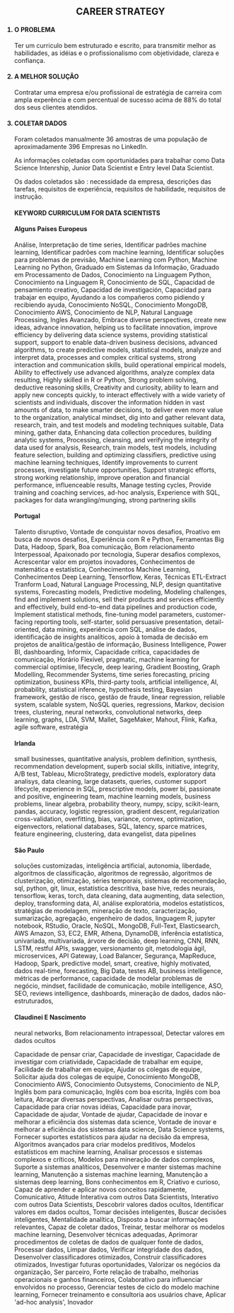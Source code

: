 <ol>
<h2 align='center'>CAREER STRATEGY</h2>
<h4><li>O PROBLEMA</li></h4>
<p>Ter um curriculo bem estruturado e escrito, para transmitir melhor as habilidades, as idéias e o profissionalismo com objetividade, clareza e confiança.</p>

<h4><li>A MELHOR SOLUÇÃO</li></h4>
<p>Contratar uma empresa e/ou profissional de estratégia de carreira com ampla experência e com percentual de sucesso acima de 88% do total dos seus clientes atendidos.</p>

<h4><li>COLETAR DADOS</li></h4>
<p>Foram coletados manualmente 36 amostras de uma população de aproximadamente 396 Empresas no LinkedIn.</p>
<p>As informações coletadas com oportunidades para trabalhar como Data Science Intenrship, Junior Data Scientist e Entry level Data Scientist.</p>
<p>Os dados coletados são : necessidade da empresa, descrições das tarefas, requisitos de experiência, requisitos de habilidade, requisitos de instrução.</p>
<h4>KEYWORD CURRICULUM FOR DATA SCIENTISTS</h4>
<p></p>
<h4>Alguns Países Europeus</h4>
<p>Análise, Interpretação de time series, Identificar padrões machine learning, Identificar padrões com machine learning, Identificar soluções para problemas de previsão, Machine Learning com Python, Machine Learning no Python, Graduado em Sistemas da Informação, Graduado em Processamento de Dados, Conocimiento na Linguagem Python, Conocimiento na Linguagem R, Conocimiento de SQL, Capacidad de pensamiento creativo, Capacidad de investigación, Capacidad para trabajar en equipo, Ayudando a los compañeros como pidiendo y recibiendo ayuda, Conocimiento NoSQL, Conocimiento MongoDB, Conocimiento AWS, Conocimiento de NLP, Natural Language Processing, Ingles Avanzado, Embrace diverse perspectives, create new ideas, advance innovation, helping us to facilitate innovation, improve efficiency by delivering data science systems, providing statistical support, support to enable data-driven business decisions, advanced algorithms, to create predictive models, statistical models, analyze and interpret data, processes and complex critical systems, strong interaction and communication skills, build operational empirical models, Ability to effectively use advanced algorithms, analyze complex data resulting, Highly skilled in R or Python, Strong problem solving, deductive reasoning skills, Creativity and curiosity, ability to learn and apply new concepts quickly, to interact effectively with a wide variety of scientists and individuals, discover the information hidden in vast amounts of data, to make smarter decisions, to deliver even more value to the organization, analytical mindset, dig into and gather relevant data, research, train, and test models and modeling techniques suitable, Data mining, gather data, Enhancing data collection procedures, building analytic systems, Processing, cleansing, and verifying the integrity of data used for analysis, Research, train models, test models, including feature selection, building and optimizing classifiers, predictive using machine learning techniques, Identify improvements to current processes, investigate future opportunities, Support strategic efforts, strong working relationship, improve operation and financial performance, influenceable results, Manage testing cycles, Provide training and coaching services, ad-hoc analysis, Experience with SQL, packages for data wrangling/munging, strong partnering skills</p>

<h4>Portugal</h4>
<p>Talento disruptivo, Vontade de conquistar novos desafios, Proativo em busca de novos desafios, Experiência com R e Python, Ferramentas Big Data, Hadoop, Spark, Boa comunicação, Bom relacionamento Interpessoal, Apaixonado por tecnologia, Superar desafios complexos, Acrescentar valor em projetos inovadores, Conhecimentos de matemática e estatística, Conhecimentos Machine Learning, Conhecimentos Deep Learning, Tensorflow, Keras, Técnicas ETL-Extract Tranform Load, Natural Language Processing, NLP, design quantitative systems, Forecasting models, Predictive modeling, Modeling challenges, find and implement solutions, sell their products and services efficiently and effectively, build end-to-end data pipelines and production code, Implement statistical methods, fine-tuning model parameters, customer-facing reporting tools, self-starter, solid persuasive presentation, detail-oriented, data mining, experiência com SQL, análise de dados, identificação de insights analíticos, apoio à tomada de decisão em projetos de analítica/gestão de informação, Business Intelligence, Power BI, dashboarding, Informix, Capacidade crítica, capacidades de comunicação, Horário Flexível, pragmatic, machine learning for commercial optimise, lifecycle, deep learing, Gradient Boosting, Graph Modelling, Recommender Systems, time series forecasting, pricing optimization, business KPIs, third-party tools, artificial intelligence, AI, probability, statistical inference, hypothesis testing, Bayesian framework, gestão de risco, gestão de fraude, linear regression, reliable system, scalable system, NoSQL queries, regressions, Markov, decision trees, clustering, neural networks, convolutional networks, deep learning, graphs, LDA, SVM, Mallet, SageMaker, Mahout, Flink, Kafka, agile software, estratégia</p>

<h4>Irlanda</h4>
<p>small businesses, quantitative analysis, problem definition, synthesis, recommendation development, superb social skills, initiative, integrity, A/B test, Tableau, MicroStrategy, predictive models, exploratory data analisys, data cleaning, large datasets, queries, customer support lifecycle, experience in SQL, prescriptive models, power bi, passionate and positive, engineering team, machine learning models, business problems, linear algebra, probability theory, numpy, scipy, scikit-learn, pandas, accuracy, logistic regression, gradient descent, regularization cross-validation, overfitting, bias, variance, convex, optimization, eigenvectors, relational databases, SQL, latency, sparce matrices, feature engineering, clustering, data evangelist, data pipelines</p>

<h4>São Paulo</h4>
<p>soluções customizadas, inteligência artificial, autonomia, liberdade, algoritmos de classificação, algoritmos de regressão, algoritmos de clusterização, otimização, séries temporais, sistemas de recomendação, sql, python, git, linux, estatística descritiva, base hive, redes neurais, tensorflow, keras, torch, data cleaning, data augmenting, data selection, deploy, transforming data, AI, análise exploratória, modelos estatísticos, stratégias de modelagem, mineração de texto, caracterização, sumarização, agregação, engenheiro de dados, linguagem R, jupyter notebook, RStudio, Oracle, NoSQL, MongoDB, Full-Text, Elasticsearch, AWS Amazon, S3, EC2, EMR, Athena, DynamoDB, inferência estatística, univariada, multivariada, árvore de decisão, deep learning, CNN, RNN, LSTM, restful APIs, swagger, versionamento git, metodologia ágil, microservices, API Gateway, Load Balancer, Segurança, MapReduce, Hadoop, Spark, predictive model, smart, creative, highly motivated, dados real-time, forecasting, Big Data, testes AB, business intelligence, métricas de performance, capacidade de modelar problemas de negócio, mindset, facilidade de comunicação, mobile intelligence, ASO, SEO, reviews intelligence, dashboards, mineração de dados, dados não-estruturados, 
</p>

<h4>Claudinei E Nascimento</h4>
<p>neural networks, Bom relacionamento intrapessoal, Detectar valores em dados ocultos</p>
<p>Capacidade de pensar criar, Capacidade de investigar, Capacidade de investigar com criatividade, Capacidade de trabalhar em equipe, Facilidade de trabalhar em equipe, Ajudar os colegas de equipe, Solicitar ajuda dos colegas de equipe, Conocimiento MongoDB, Conocimiento AWS, Conocimiento Outsystems, Conocimiento de NLP, Inglês bom para comunicação, Inglês com boa escrita, Inglês com boa leitura, Abraçar diversas perspectivas, Analisar outras perspectivas, Capacidade para criar novas idéias, Capacidade para inovar, Capacidade de ajudar, Vontade de ajudar, Capacidade de inovar e melhorar a eficiência dos sistemas data science, Vontade de inovar e melhorar a eficiência dos sistemas data science, Data Science systems, Fornecer suportes estatísticos para ajudar na decisão da empresa, Algoritmos avançados para criar modelos preditivos, Modelos estatísticos em machine learning, Analisar processos e sistemas complexos e críticos, Modelos para mineração de dados complexos, Suporte a sistemas analíticos, Desenvolver e manter sistemas machine learning, Manutenção a sistemas machine learning, Manutenção a sistemas deep learning, Bons conhecimentos em R, Criativo e curioso, Capaz de aprender e aplicar novos conceitos rapidamente, Comunicativo, Atitude Interativa com outros Data Scientists, Interativo com outros Data Scientists, Descobrir valores dados ocultos, Identificar valores em dados ocultos, Tomar decisões inteligentes, Buscar decisões inteligentes, Mentalidade analítica, Disposto a buscar informações relevantes, Capaz de coletar dados, Treinar, testar melhorar os modelos machine learning, Desenvolver técnicas adequadas, Aprimorar procedimentos de coletas de dados de qualquer fonte de dados, Processar dados, Limpar dados, Verificar integridade dos dados, Desenvolver classificadores otimizados, Construir classificadores otimizados, Investigar futuras oportunidades, Valorizar os negócios da organização, Ser parceiro, Forte relação de trabalho, melhorias operacionais e ganhos financeiros, Colaborativo para influenciar envolvidos no processo, Gerenciar testes de ciclo do modelo machine learning, Fornecer treinamento e consultoria aos usuários chave, Aplicar 'ad-hoc analysis', Inovador</p>
</ol>
